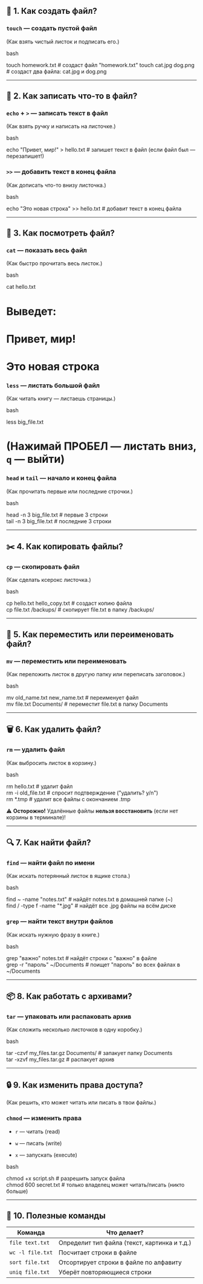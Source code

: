 ## 📂 **1. Как создать файл?**

### **`touch` — создать пустой файл**

(Как взять чистый листок и подписать его.)

bash

touch homework.txt    # создаст файл "homework.txt"
touch cat.jpg dog.png # создаст два файла: cat.jpg и dog.png


---

## 📝 **2. Как записать что-то в файл?**

### **`echo` + `>` — записать текст в файл**

(Как взять ручку и написать на листочке.)

bash

echo "Привет, мир!" > hello.txt  # запишет текст в файл (если файл был — перезапишет!)

### **`>>` — добавить текст в конец файла**

(Как дописать что-то внизу листочка.)

bash

echo "Это новая строка" >> hello.txt  # добавит текст в конец файла

---

## 🧐 **3. Как посмотреть файл?**

### **`cat` — показать весь файл**

(Как быстро прочитать весь листок.)

bash

cat hello.txt  
# Выведет:  
# Привет, мир!  
# Это новая строка

### **`less` — листать большой файл**

(Как читать книгу — листаешь страницы.)

bash

less big_file.txt  
# (Нажимай ПРОБЕЛ — листать вниз, `q` — выйти)

### **`head` и `tail` — начало и конец файла**

(Как прочитать первые или последние строчки.)

bash

head -n 3 big_file.txt  # первые 3 строки  
tail -n 3 big_file.txt  # последние 3 строки


---

## ✂️ **4. Как копировать файлы?**

### **`cp` — скопировать файл**

(Как сделать ксерокс листочка.)

bash

cp hello.txt hello_copy.txt  # создаст копию файла  
cp file.txt /backups/        # скопирует file.txt в папку /backups/


---

## 🚚 **5. Как переместить или переименовать файл?**

### **`mv` — переместить или переименовать**

(Как переложить листок в другую папку или переписать заголовок.)

bash

mv old_name.txt new_name.txt  # переименует файл  
mv file.txt Documents/        # переместит file.txt в папку Documents


---
## 🗑️ **6. Как удалить файл?**

### **`rm` — удалить файл**

(Как выбросить листок в корзину.)

bash

rm hello.txt          # удалит файл  
rm -i old_file.txt    # спросит подтверждение ("удалить? y/n")  
rm *.tmp              # удалит все файлы с окончанием .tmp

⚠️ **Осторожно!** Удалённые файлы **нельзя восстановить** (если нет корзины в терминале)!

---
## 🔍 **7. Как найти файл?**

### **`find` — найти файл по имени**

(Как искать потерянный листок в ящике стола.)

bash

find ~ -name "notes.txt"  # найдёт notes.txt в домашней папке (~)  
find / -type f -name "*.jpg"  # найдёт все .jpg файлы на всём диске

### **`grep` — найти текст внутри файлов**

(Как искать нужную фразу в книге.)

bash

grep "важно" notes.txt      # найдёт строки с "важно" в файле  
grep -r "пароль" ~/Documents  # поищет "пароль" во всех файлах в ~/Documents

---
## 📦 **8. Как работать с архивами?**

### **`tar` — упаковать или распаковать архив**

(Как сложить несколько листочков в одну коробку.)

bash

tar -czvf my_files.tar.gz Documents/  # запакует папку Documents  
tar -xzvf my_files.tar.gz             # распакует архив

---

## 🔒 **9. Как изменить права доступа?**

(Как решить, кто может читать или писать в твои файлы.)

### **`chmod` — изменить права**

- `r` — читать (read)
    
- `w` — писать (write)
    
- `x` — запускать (execute)
    

bash

chmod +x script.sh    # разрешить запуск файла  
chmod 600 secret.txt  # только владелец может читать/писать (никто больше)

---

## 📌 **10. Полезные команды**

|**Команда**|**Что делает?**|
|---|---|
|`file text.txt`|Определит тип файла (текст, картинка и т.д.)|
|`wc -l file.txt`|Посчитает строки в файле|
|`sort file.txt`|Отсортирует строки в файле по алфавиту|
|`uniq file.txt`|Уберёт повторяющиеся строки|
